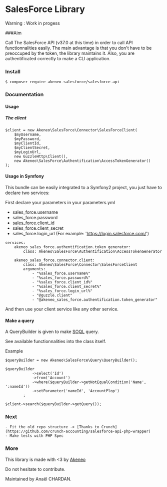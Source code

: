 # SalesForce Library

Warning : Work in progess

###Aim

Call The SalesForce API (v37.0 at this time) in order to call API functionnalities easily.
The main advantage is that you don't have to be preoccuped by the token, the library maintains it.
Also, you are authentificated correctly to make a CLI application.

### Install
 ```$ composer require akeneo-salesforce/salesforce-api```

### Documentation

#### Usage

##### The client

```
$client = new Akeneo\SalesForce\Connector\SalesForceClient(
    $myUsername,
    $myPassword,
    $myClientId,
    $myClientSecret,
    $myLoginUrl,
    new GuzzleHttp\Client(),
    new Akeneo\SalesForce\Authentification\AccessTokenGenerator()
);

```

#### Usage in Symfony

This bundle can be easily integrated to a Symfony2 project,
you just have to declare two services:

First declare your parameters in your parameters.yml
 * sales_force.username
 * sales_force.password
 * sales_force.client_id
 * sales_force.client_secret
 * sales_force.login_url (For example: 'https://login.salesforce.com/')

```
services:
    akeneo_sales_force.authentification.token_generator:
        class: Akeneo\SalesForce\Authentification\AccessTokenGenerator

    akeneo_sales_force.connector.client:
        class: Akeneo\SalesForce\Connector\SalesForceClient
        arguments:
            - "%sales_force.username%"
            - "%sales_force.password%"
            - "%sales_force.client_id%"
            - "%sales_force.client_secret%"
            - "%sales_force.login_url%"
            - "@guzzle.client"
            - "@akeneo_sales_force.authentification.token_generator"
```

And then use your client service like any other service.

#### Make a query

A QueryBuilder is given to make [SOQL](https://developer.salesforce.com/docs/atlas.en-us.202.0.soql_sosl.meta/soql_sosl/) query.

See available functionnalities into the class itself.

Example
```
$queryBuilder = new Akeneo\SalesForce\Query\QueryBuilder();

$queryBuilder
            ->select('Id')
            ->from('Account')
            ->where($queryBuilder->getNotEqualCondition('Name', ':nameId'))
            ->setParameter('nameId', 'AccountPlop')
        ;

$client->search($queryBuilder->getQuery());

```
### Next
    - Fit the old repo structure -> [Thanks to Crunch](https://github.com/crunch-accounting/salesforce-api-php-wrapper)
    - Make tests with PHP Spec

### More

This library is made with <3 by [Akeneo](https://www.akeneo.com/)

Do not hesitate to contribute.

Maintained by Anaël CHARDAN.




